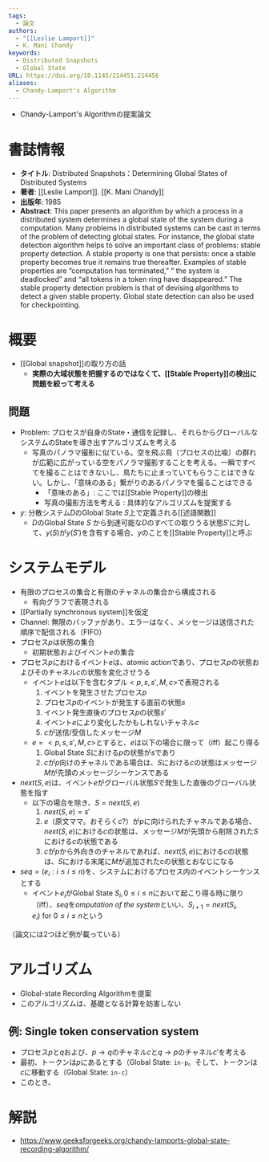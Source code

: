 ```yaml
---
tags:
  - 論文
authors:
  - "[[Leslie Lamport]]"
  - K. Mani Chandy
keywords:
  - Distributed Snapshots
  - Global State
URL: https://doi.org/10.1145/214451.214456
aliases:
  - Chandy-Lamport's Algorithm
---
```

- Chandy-Lamport's Algorithmの提案論文
# 書誌情報
- **タイトル**: Distributed Snapshots：Determining Global States of Distributed Systems
- **著者**: [[Leslie Lamport]]. [[K. Mani Chandy]]
- **出版年**: 1985
- **Abstract**: This paper presents an algorithm by which a process in a distributed system determines a global state of the system during a computation. Many problems in distributed systems can be cast in terms of the problem of detecting global states. For instance, the global state detection algorithm helps to solve an important class of problems: stable property detection. A stable property is one that persists: once a stable property becomes true it remains true thereafter. Examples of stable properties are “computation has terminated,” “ the system is deadlocked” and “all tokens in a token ring have disappeared.” The stable property detection problem is that of devising algorithms to detect a given stable property. Global state detection can also be used for checkpointing.

# 概要
- [[Global snapshot]]の取り方の話
	- **実際の大域状態を把握するのではなくて、[[Stable Property]]の検出に問題を絞って考える**
## 問題
- Problem: プロセスが自身のState・通信を記録し、それらからグローバルなシステムのStateを導き出すアルゴリズムを考える
	- 写真のパノラマ撮影に似ている。空を飛ぶ鳥（プロセスの比喩）の群れが広範に広がっている空をパノラマ撮影することを考える。一瞬ですべてを撮ることはできないし、鳥たちに止まっていてもらうことはできない。しかし、「意味のある」繋がりのあるパノラマを撮ることはできる
		- 「意味のある」: ここでは[[Stable Property]]の検出
		- 写真の撮影方法を考える : 具体的なアルゴリズムを提案する
- $y$: 分散システム$D$のGlobal State $S$上で定義される[[述語関数]]
	- $D$のGlobal State $S$ から到達可能な$D$のすべての取りうる状態$S'$に対して、$y(S)$が$y(S')$を含有する場合、$y$のことを[[Stable Property]]と呼ぶ
# システムモデル
- 有限のプロセスの集合と有限のチャネルの集合から構成される
	- 有向グラフで表現される
- [[Partially synchronous system]]を仮定
- Channel: 無限のバッファがあり、エラーはなく、メッセージは送信された順序で配信される（FIFO）
- プロセス$p$は状態の集合
	- 初期状態およびイベント$e$の集合
- プロセス$p$におけるイベント$e$は、atomic actionであり、プロセス$p$の状態およびそのチャネル$c$の状態を変化させうる
	- イベント$e$は以下を含むタプル$<p, s, s', M, c>$で表現される
		1. イベントを発生させたプロセス$p$
		2. プロセス$p$のイベントが発生する直前の状態$s$
		3. イベント発生直後のプロセス$p$の状態$s'$
		4. イベント$e$により変化したかもしれないチャネル$c$
		5. $c$が送信/受信したメッセージ$M$
	- $e = <p, s, s', M, c>$とすると、$e$は以下の場合に限って（iff）起こり得る
		1. Global State $S$における$p$の状態が$s$であり
		2. $c$が$p$向けのチャネルである場合は、$S$における$c$の状態はメッセージ$M$が先頭のメッセージシーケンスである
- $next(S, e)$は、イベント$e$がグローバル状態$S$で発生した直後のグローバル状態を指す
	- 以下の場合を除き、$S = next(S, e)$
		1. $next(S, e) = s'$
		2. $e$（原文ママ。おそらく$c$?）が$p$に向けられたチャネルである場合、$next(S, e)$における$c$の状態は、メッセージ$M$が先頭から削除された$S$における$c$の状態である
		3. $c$が$p$から外向きのチャネルであれば、$next(S, e)$における$c$の状態は、$S$における末尾に$M$が追加されたcの状態とおなじになる
- $seq = (e_i: i \leq i \leq n)$を、システムにおけるプロセス内のイベントシーケンスとする
	- イベント$e_i$がGlobal State $S_i, 0 \leq i \leq n$において起こり得る時に限り（iff）、$seq$を*omputation of the system*といい、$S_{i+1} = next(S_i, e_i) \ \textrm{for} \ 0 \leq i \leq n$という

（論文には2つほど例が載っている）

# アルゴリズム
- Global-state Recording Algorithmを提案
- このアルゴリズムは、基礎となる計算を妨害しない
## 例: Single token conservation system
- プロセス$p$と$q$および、$p \rightarrow q$のチャネル$c$と$q \rightarrow p$のチャネル$c'$を考える
- 最初、トークンは$p$にあるとする（Global State: `in-p`。そして、トークンは$c$に移動する（Global State: `in-c`）
- このとき、


# 解説
- https://www.geeksforgeeks.org/chandy-lamports-global-state-recording-algorithm/